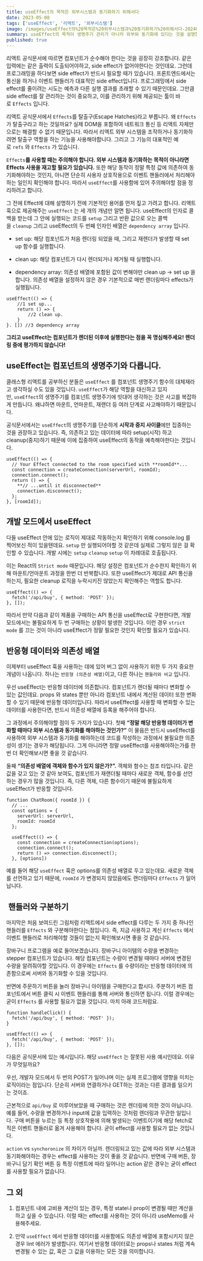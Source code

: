 ```yaml
---
title: useEffect의 목적은 외부시스템과 동기화하기 위해서다
date: 2023-05-08
tags: ['useEffect', '리액트', '외부시스템']
image: /images/useEffect의%20목적은%20외부시스템과%20동기화하기%20위해서다-20240128232621063.webp
summary: useEffect의 목적이 생명주기 관리가 아니라 외부와 동기화에 있다는 것을 설명합니다
published: true
---
```


리액트 공식문서에 따르면 컴포넌트가 순수해야 한다는 것을 굉장히 강조합니다. 같은 입력에는 같은 출력이 도출되어야하고, side effect가 없어야한다는 것인데요. 그런데 프로그래밍을 하다보면 side effect가 반드시 필요할 때가 있습니다. 프론트엔드에서는 통신을 하거나 이벤트 핸들러가 대표적인 side effect입니다. 프로그래밍에서 side effect를 줄이려는 시도는 예측과 다른 실행 결과를 초래할 수 있기 때문인데요. 그만큼 side effect를 잘 관리하는 것이 중요하고, 이를 관리하기 위해 제공되는 툴이 바로 `Effects` 입니다.

리액트 공식문서에서 `Effects`를 탈출구(Escape Hatches)라고 부릅니다. 왜 `Effects`가 탈출구라고 하는 것일까요? 실제 DOM을 포함하여 네트워크 통신 등 리액트 자체만으로는 해결할 수 없기 때문입니다. 따라서 리액트 외부 시스템을 조작하거나 동기화하려면 탈출구 역할을 하는 기능을 사용해야합니다. 그리고 그 기능의 대표적인 예로 `refs` 와 `Effects` 가 있습니다.

`Effects`**를 사용할 때는 주의해야 합니다. 외부 시스템과 동기화하는 목적이 아니라면 Effects 사용을 재고할 필요가 있습니다.** 또한 해당 동작이 정말 특정 값에 의존하여 동기화해야하는 것인지, 아니면 단순히 사용자 상호작용으로 이벤트 핸들러에서 처리해야하는 일인지 확인해야 합니다. 따라서 `useEffect`를 사용함에 있어 주의해야할 점을 정리하려고 합니다.

그 전에 Effect에 대해 설명하기 전에 기본적인 용어를 먼저 짚고 가려고 합니다. 리액트 훅으로 제공해주는 `useEffect` 는 세 개의 개념만 알면 됩니다. useEffect의 인자로 콜백을 받는데 그 안에 실행되는 코드를 `setup` 그리고 반환 값으로 오는 콜백을 `cleanup` 그리고 useEffect의 두 번째 인자인 배열은 `dependency array` 입니다.

- set up: 해당 컴포넌트가 처음 렌더링 되었을 때, 그리고 재렌더가 발생할 때 set up 함수를 실행합니다.
    
- clean up: 해당 컴포넌트가 다시 렌더되거나 제거될 때 실행합니다.
    
- dependency array: 의존성 배열에 포함된 값이 변해야만 clean up → set up 을 합니다. 의존성 배열을 설정하지 않은 경우 기본적으로 매번 렌더링마다 effects가 실행됩니다.
    

```
useEffect(() => {
	//1 set up...
	return () => {
		//2 clean up.
	}
}. []) //3 dependency array
```

**그리고 useEffect는 컴포넌트가 렌더된 이후에 실행한다는 점을 꼭 명심해주세요! 렌더링 중에 평가하지 않습니다!**

## useEffect는 컴포넌트의 생명주기와 다릅니다.

클래스형 리액트를 공부하신 분들은 `useEffect` 를 컴포넌트 생명주기 함수의 대체재라고 생각하실 수도 있을 것입니다. `useEffect`가 해당 역할을 대신하고 있지만, `useEffect`의 생명주기를 컴포넌트 생명주기에 빗대어 생각하는 것은 사고를 복잡하게 만듭니다. 왜냐하면 마운트, 언마운트, 재랜더 등 여러 단계로 사고해야하기 때문입니다.

공식문서에서는 `useEffect`의 생명주기를 단순하게 **시작과 중지 사이클**에만 집중하는 것을 권장하고 있습니다. 즉, 의존하고 있는 데이터에 따라 setup(시작) 하고 cleanup(중지)하기 때문에 이에 집중하여 useEffect의 동작을 예측해야한다는 것입니다.

```
useEffect(() => {
  // Your Effect connected to the room specified with **roomId**...
  const connection = createConnection(serverUrl, roomId);
  connection.connect();
  return () => {
    **// ...until it disconnected**
    connection.disconnect();
  };
}, [roomId]);
```

## 개발 모드에서 useEffect

다들 useEffect 안에 있는 로직이 제대로 작동하는지 확인하기 위해 console.log 를 찍어보신 적이 있을텐데요. `setup` 만 실행되어야할 것 같은데 실제로 그렇지 않은 걸 확인할 수 있습니다. 개발 시에는 `setup` `cleanup` `setup` 이 차례대로 호출됩니다.

이는 React의 `Strict mode` 때문입니다. 해당 설정은 컴포넌트가 순수한지 확인하기 위해 마운트/언마운트 과정을 한번 더 반복합니다. 또한 useEffect가 제대로 API 통신을 하는지, 필요한 cleanup 로직을 누락시키진 않았는지 확인해주는 역할도 합니다.

```
useEffect(() => {
  fetch('/api/buy', { method: 'POST' });
}, []);
```

따라서 만약 다음과 같이 제품을 구매하는 API 통신을 useEffect로 구현한다면, 개발 모드에서는 불필요하게 두 번 구매하는 상황이 발생한 것입니다. 이런 경우 `strict mode` 를 끄는 것이 아니라 useEffect가 정말 필요한 것인지 확인할 필요가 있습니다.

## 반응형 데이터와 의존성 배열

이제부터 useEffect 훅을 사용하는 데에 있어 버그 없이 사용하기 위한 두 가지 중요한 개념이 나옵니다. 하나는 `반응형 (의존성 배열)`이고, 다른 하나는 `핸들러와 비교` 입니다.

우선 useEffect는 반응형 데이터에 의존합니다. 컴포넌트가 렌더될 때마다 변화할 수 있는 값인데요. props 와 states 뿐만 아니라 컴포넌트 내에서 계산된 데이터 또한 변화할 수 있기 때문에 반응형 데이터입니다. 따라서 useEffect를 사용할 때 변화할 수 있는 데이터를 사용한다면, 반드시 의존성 배열에 등록을 해주어야 합니다.

그 과정에서 주의해야할 점이 두 가지가 있습니다. 첫째 **“정말 해당 반응형 데이터가 변화할 때마다 외부 시스템과 동기화를 해야하는 것인가?”** 이 물음은 반드시 useEffect를 사용하여 외부 시스템과 동기화를 해야하는데 코드를 작성하는 과정에서 불필요한 의존성이 생기는 경우가 해당됩니다. 그게 아니라면 정말 useEffect를 사용해야하는가를 한번 더 확인해보시면 좋을 것 같습니다.

둘째 **“의존성 배열에 객체와 함수가 있지 않은가?”.** 객체와 함수는 참조 타입니다. 같은 값을 갖고 있는 것 같아 보여도, 컴포넌트가 재랜더될 때마다 새로운 객체, 함수를 선언하는 경우가 많을 것입니다. 즉, 다른 객체, 다른 함수이기 때문에 불필요하게 useEffect가 반응할 것입니다.

```
function ChatRoom({ roomId }) {
  // ...
  const options = {
    serverUrl: serverUrl,
    roomId: roomId
  };

  useEffect(() => {
    const connection = createConnection(options);
    connection.connect();
    return () => connection.disconnect();
  }, [options])
```

예를 들어 해당 `useEffect` 훅은 options를 의존성 배열로 두고 있는데요. 새로운 객체를 선언하고 있기 때문에, `roomId` 가 변경되지 않았음에도 랜더링마다 `Effects` 가 일어납니다.

##  핸들러와 구분하기

마지막은 처음 보여드린 그림처럼 리액트에서 side effect를 다루는 두 가지 중 하나인 핸들러를 `Effects` 와 구분해야한다는 점입니다. 즉, 지금 사용하고 계신 `Effects` 에서 이벤트 핸들러로 처리해야할 것들이 없는지 확인해보시면 좋을 것 같습니다.

장바구니 프로그램을 예로 들어보겠습니다. 장바구니 아이템의 수량을 변경하는 stepper 컴포넌트가 있습니다. 해당 컴포넌트는 수량이 변경될 때마다 서버에 변경된 수량을 알려줘야할 것입니다. 이 경우에는 `Effects` 를 수량이라는 반응형 데이터에 의존함으로써 서버와 동기화할 수 있을 것입니다.

반면에 주문하기 버튼을 눌러 장바구니 아이템을 구매한다고 합시다. 주분하기 버튼 컴포넌트에서 버튼 클릭 시 이벤트 핸들러를 통해 서버와 통신하면 됩니다. 이럴 경우에는 굳이 `Effects` 를 사용할 필요가 없을 것입니다. 마치 아래 코드처럼요.

```
function handleClick() {
  fetch('/api/buy', { method: 'POST' });
}
```

```
useEffect(() => {
  fetch('/api/buy', { method: 'POST' });
}, []);
```

다음은 공식문서에 있는 예시입니다. 해당 `useEffect` 는 잘못된 사용 예시인데요. 이유가 무엇일까요?

우선, 개발자 모드에서 두 번의 POST가 일어나며 이는 실제 프로그램에 영향을 미치는 로직이라는 점입니다. 단순히 서버와 연결하거나 GET하는 것과는 다른 결과를 일으키는 것이죠.

근본적으로 `api/buy` 로 미루어보았을 때 구매하는 것은 렌더링에 의한 것이 아닙니다. 예를 들어, 수량을 변경하거나 input에 값을 입력하는 것처럼 렌더링과 무관한 일입니다. 구매 버튼을 누르는 등 특정 상호작용에 의해 발생되는 이벤트이기에 해당 fetch로직은 이벤트 핸들러로 옮겨 사용해야 합니다. 굳이 effect를 사용할 필요가 없는 것입니다.

`action` vs `synchoronize` 의 차이가 아닐까. 렌더링되고 있는 값에 따라 외부 시스템과 동기화해야하는 경우는 effect를 사용하는 것이 좋을 것 같습니다. 반면에 구매 버튼, 장바구니 담기 확인 버튼 등 특정 이벤트에 따라 일어나는 action 같은 경우는 굳이 effect를 사용할 필요가 없습니다.

## 그 외

1. 컴포넌트 내에 고비용 계산이 있는 경우, 특정 state나 prop이 변경될 때만 계산을 하고 싶을 수 있습니다. 이럴 때는 effect를 사용하는 것이 아니라 useMemo를 사용해주세요.
    
2. 만약 `useEffect` 에서 반응형 데이터를 사용함에도 의존성 배열에 포함시키지 않은 경우 lint 에러가 발생합니다. 여기서 반응형 데이터로는 props나 states 처럼 계속 변경될 수 있는 값, 혹은 그 값을 이용하는 모든 것을 의미합니다.
